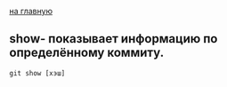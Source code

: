 [на главную](/readme.md)

## show- показывает информацию по определённому коммиту.
 

    git show [хэш]